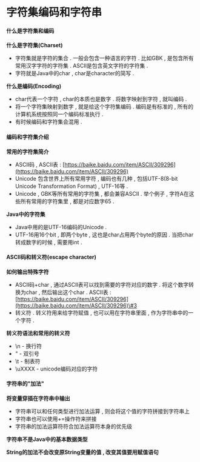 # 字符集编码和字符串

#### 什么是字符集和编码

**什么是字符集\(Charset\)**

* 字符集就是字符的集合 . 一般会包含一种语言的字符 . 比如GBK , 是包含所有常用汉字字符的字符集 . ASCII是包含英文字符的字符集 . 
* 字符就是Java中的char , char是character的简写 . 

**什么是编码\(Encoding\)**

* char代表一个字符 , char的本质也是数字 . 将数字映射到字符 , 就叫编码 . 
* 将一个字符集映射到数字 , 就是给这个字符集编码 . 编码是有标准的 , 所有的计算机系统按照同一个编码标准执行 . 
* 有时候编码和字符集会混用 . 

#### 编码和字符集介绍

**常用的字符集简介**

* ASCII码 , ASCII表 : [https://baike.baidu.com/item/ASCII/309296](https://baike.baidu.com/item/ASCII/309296)
* Unicode 包含世界上所有常用字符 , 编码也有几种 , 包括UTF-8\(8-bit Unicode Transformation Format\) , UTF-16等 .
* Unicode , GBK等所有常用的字符集 , 都会兼容ASCII . 举个例子 , 字符A在这些所有常用的字符集里 , 都是对应数字65 .

**Java中的字符集**

* Java中用的是UTF-16编码的Unicode .
* UTF-16用16个bit , 即两个byte , 这也是char占用两个byte的原因 . 当把char转成数字的时候 , 需要用int .

#### ASCII码和转义符\(escape character\)

**如何输出特殊字符**

* ASCII码+char , 通过ASCII表可以找到需要的字符对应的数字 . 将这个数字转换为char , 然后输出这个char . ASCII表 : [https://baike.baidu.com/item/ASCII/309296](https://baike.baidu.com/item/ASCII/309296)\#3
* 转义符 . 转义符用来给字符赋值 , 也可以用在字符串里面 , 作为字符串中的一个字符 . 

**转义符语法和常用的转义符**

* \n - 换行符
* \" - 双引号
* \t - 制表符
* \uXXXX - unicode编码对应的字符

#### 字符串的"加法"

**将变量穿插在字符串中输出**

* 字符串可以和任何类型进行加法运算 , 则会将这个值的字符拼接到字符串上
* 字符串也可以使用+=操作符来拼接
* 字符串的加法运算符符合加法运算符本身的优先级

**字符串不是Java中的基本数据类型**

**String的加法不会改变原String变量的值 , 改变其值要用赋值语句**

